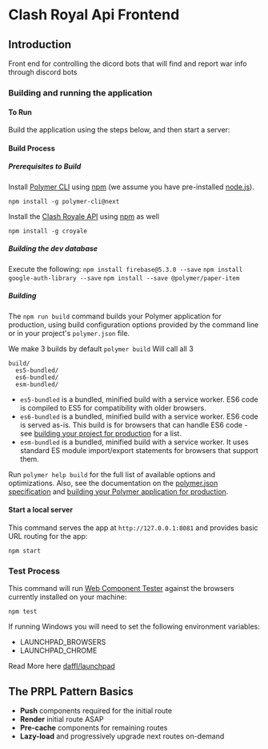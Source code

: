 # Clash Royal Api Frontend

## Introduction

Front end for controlling the dicord bots that will find and report war info through discord bots

### Building and running the application

#### To Run

Build the application using the steps below, and then start a server:

#### Build Process

##### Prerequisites to Build

Install [Polymer CLI](https://github.com/Polymer/polymer-cli) using
[npm](https://www.npmjs.com) (we assume you have pre-installed [node.js](https://nodejs.org)).

    npm install -g polymer-cli@next

Install the [Clash Royale API](https://thelearneer.github.io/croyale/) using [npm](https://www.npmjs.com) as well

    npm install -g croyale

##### Building the dev database

Execute the following:
    `npm install firebase@5.3.0 --save`
    `npm install google-auth-library --save`
    `npm install --save @polymer/paper-item`

##### Building

The `npm run build` command builds your Polymer application for production, using build configuration options provided by the command line or in your project's `polymer.json` file.

We make 3 builds by default
`polymer build` Will call all 3

```
build/
  es5-bundled/
  es6-bundled/
  esm-bundled/
```

* `es5-bundled` is a bundled, minified build with a service worker. ES6 code is compiled to ES5 for compatibility with older browsers.
* `es6-bundled` is a bundled, minified build with a service worker. ES6 code is served as-is. This build is for browsers that can handle ES6 code - see [building your project for production](https://www.polymer-project.org/3.0/toolbox/build-for-production#compiling) for a list.
* `esm-bundled` is a bundled, minified build with a service worker. It uses standard ES module import/export statements for browsers that support them.

Run `polymer help build` for the full list of available options and optimizations. Also, see the documentation on the [polymer.json specification](https://www.polymer-project.org/3.0/docs/tools/polymer-json) and [building your Polymer application for production](https://www.polymer-project.org/3.0/toolbox/build-for-production).

#### Start a local server

This command serves the app at `http://127.0.0.1:8081` and provides basic URL
routing for the app:

    npm start

### Test Process

This command will run [Web Component Tester](https://github.com/Polymer/web-component-tester)
against the browsers currently installed on your machine:

    npm test

If running Windows you will need to set the following environment variables:

* LAUNCHPAD_BROWSERS
* LAUNCHPAD_CHROME

Read More here [daffl/launchpad](https://github.com/daffl/launchpad#environment-variables-impacting-local-browsers-detection)

## The PRPL Pattern Basics

* **Push** components required for the initial route
* **Render** initial route ASAP
* **Pre-cache** components for remaining routes
* **Lazy-load** and progressively upgrade next routes on-demand